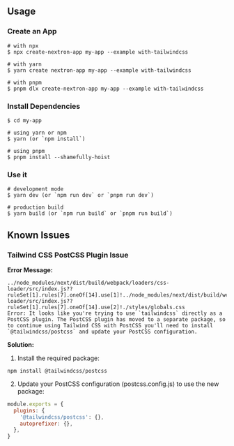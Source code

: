 ## Usage

### Create an App

```
# with npx
$ npx create-nextron-app my-app --example with-tailwindcss

# with yarn
$ yarn create nextron-app my-app --example with-tailwindcss

# with pnpm
$ pnpm dlx create-nextron-app my-app --example with-tailwindcss
```

### Install Dependencies

```
$ cd my-app

# using yarn or npm
$ yarn (or `npm install`)

# using pnpm
$ pnpm install --shamefully-hoist
```

### Use it

```
# development mode
$ yarn dev (or `npm run dev` or `pnpm run dev`)

# production build
$ yarn build (or `npm run build` or `pnpm run build`)
```

## Known Issues

### Tailwind CSS PostCSS Plugin Issue

**Error Message:**
```
../node_modules/next/dist/build/webpack/loaders/css-loader/src/index.js??ruleSet[1].rules[7].oneOf[14].use[1]!../node_modules/next/dist/build/webpack/loaders/postcss-loader/src/index.js??ruleSet[1].rules[7].oneOf[14].use[2]!./styles/globals.css
Error: It looks like you're trying to use `tailwindcss` directly as a PostCSS plugin. The PostCSS plugin has moved to a separate package, so to continue using Tailwind CSS with PostCSS you'll need to install `@tailwindcss/postcss` and update your PostCSS configuration.
```

**Solution:**
1. Install the required package:
```
npm install @tailwindcss/postcss
```

2. Update your PostCSS configuration (postcss.config.js) to use the new package:
```javascript
module.exports = {
  plugins: {
    '@tailwindcss/postcss': {},
    autoprefixer: {},
  },
}
```